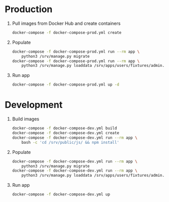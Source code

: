 # Production

1. Pull images from Docker Hub and create containers

    ```sh
    docker-compose -f docker-compose-prod.yml create
    ```

2. Populate

    ```sh
    docker-compose -f docker-compose-prod.yml run --rm app \
        python3 /srv/manage.py migrate
    docker-compose -f docker-compose-prod.yml run --rm app \
        python3 /srv/manage.py loaddata /srv/apps/users/fixtures/admin.json
    ```

3. Run app

    ```sh
    docker-compose -f docker-compose-prod.yml up -d
    ```

# Development

1. Build images

    ```sh
    docker-compose -f docker-compose-dev.yml build
    docker-compose -f docker-compose-dev.yml create
    docker-compose -f docker-compose-dev.yml run --rm app \
        bash -c 'cd /srv/public/js/ && npm install'
    ```

2. Populate

    ```sh
    docker-compose -f docker-compose-dev.yml run --rm app \
        python3 /srv/manage.py migrate
    docker-compose -f docker-compose-dev.yml run --rm app \
        python3 /srv/manage.py loaddata /srv/apps/users/fixtures/admin.json
    ```

3. Run app

    ```sh
    docker-compose -f docker-compose-dev.yml up
    ```

